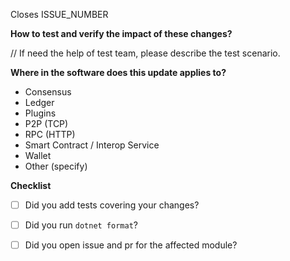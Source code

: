 Closes ISSUE_NUMBER



**How to test and verify the impact of these changes?**

// If need the help of test team, please describe the test scenario.

**Where in the software does this update applies to?**

- Consensus 
- Ledger
- Plugins
- P2P (TCP)
- RPC (HTTP)
- Smart Contract / Interop Service
- Wallet
- Other (specify)

**Checklist**

- [ ] Did you add tests covering your changes?
- [ ] Did you run `dotnet format`?
- [ ] Did you open issue and pr for the affected module?

